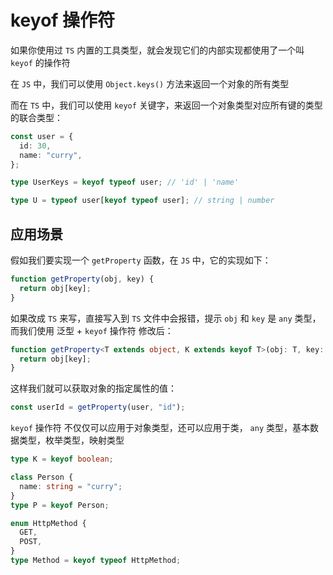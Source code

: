 # keyof 操作符

如果你使用过 `TS` 内置的工具类型，就会发现它们的内部实现都使用了一个叫 `keyof` 的操作符

在 `JS` 中，我们可以使用 `Object.keys()` 方法来返回一个对象的所有类型

而在 `TS` 中，我们可以使用 `keyof` 关键字，来返回一个对象类型对应所有键的类型的联合类型：

```ts
const user = {
  id: 30,
  name: "curry",
};

type UserKeys = keyof typeof user; // 'id' | 'name'

type U = typeof user[keyof typeof user]; // string | number
```

## 应用场景

假如我们要实现一个 `getProperty` 函数，在 `JS` 中，它的实现如下：

```js
function getProperty(obj, key) {
  return obj[key];
}
```

如果改成 `TS` 来写，直接写入到 `TS` 文件中会报错，提示 `obj` 和 `key` 是 `any` 类型，而我们使用 泛型 + `keyof` 操作符 修改后：

```ts
function getProperty<T extends object, K extends keyof T>(obj: T, key: K) {
  return obj[key];
}
```

这样我们就可以获取对象的指定属性的值：

```ts
const userId = getProperty(user, "id");
```

`keyof` 操作符 不仅仅可以应用于对象类型，还可以应用于类， `any` 类型，基本数据类型，枚举类型，映射类型

```ts
type K = keyof boolean;

class Person {
  name: string = "curry";
}
type P = keyof Person;

enum HttpMethod {
  GET,
  POST,
}
type Method = keyof typeof HttpMethod;
```
